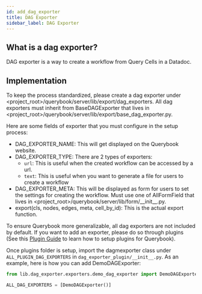 ```yaml
---
id: add_dag_exporter
title: DAG Exporter
sidebar_label: DAG Exporter
---
```


## What is a dag exporter?

DAG exporter is a way to create a workflow from Query Cells in a Datadoc.

## Implementation

To keep the process standardized, please create a dag exporter under <project_root>/querybook/server/lib/export/dag_exporters. All dag exporters must inherit from BaseDAGExporter that lives in <project_root>/querybook/server/lib/export/base_dag_exporter.py.

Here are some fields of exporter that you must configure in the setup process:

-   DAG_EXPORTER_NAME: This will get displayed on the Querybook website.
-   DAG_EXPORTER_TYPE: There are 2 types of exporters:
    -   `url`: This is useful when the created workflow can be accessed by a url.
    -   `text`: This is useful when you want to generate a file for users to create a workflow
-   DAG_EXPORTER_META: This will be displayed as form for users to set the settings for creating the workflow. Must use one of AllFormField that lives in <project_root>/querybook/server/lib/form/\_\_init\_\_.py.
-   export(cls, nodes, edges, meta, cell_by_id): This is the actual export function.

To ensure Querybook more generalizable, all dag exporters are not included by default. If you want to add an exporter, please do so through plugins (See this [Plugin Guide](plugins.md) to learn how to setup plugins for Querybook).

Once plugins folder is setup, import the dagmexporter class under `ALL_PLUGIN_DAG_EXPORTERS` in `dag_exporter_plugin/__init__.py`. As an example, here is how you can add DemoDAGExporter:

```python
from lib.dag_exporter.exporters.demo_dag_exporter import DemoDAGExporter

ALL_DAG_EXPORTERS = [DemoDAGExporter()]

```
